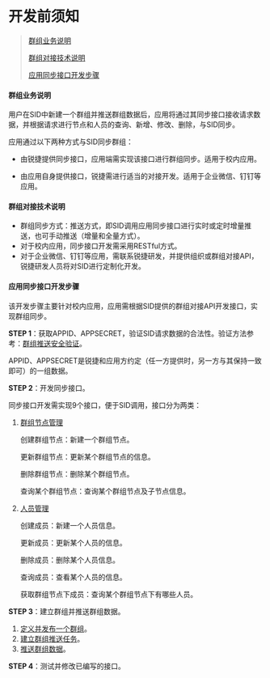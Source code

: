 # 开发前须知
>[群组业务说明](#link1)
>
>[群组对接技术说明](#link2)
>
>[应用同步接口开发步骤](#link3)

#### 群组业务说明<div id=link1></div>

用户在SID中新建一个群组并推送群组数据后，应用将通过其同步接口接收请求数据，并根据请求进行节点和人员的查询、新增、修改、删除，与SID同步。

应用通过以下两种方式与SID同步群组：

- 由锐捷提供同步接口，应用端需实现该接口进行群组同步。适用于校内应用。

- 由应用自身提供接口，锐捷需进行适当的对接开发。适用于企业微信、钉钉等应用。




#### 群组对接技术说明<div id=link2></div>

- 群组同步方式：推送方式，即SID调用应用同步接口进行实时或定时增量推送，也可手动推送（增量和全量方式）。
- 对于校内应用，同步接口开发需采用RESTful方式。
- 对于企业微信、钉钉等应用，需联系锐捷研发，并提供组织或群组对接API，锐捷研发人员将对SID进行定制化开发。



#### 应用同步接口开发步骤<div id=link3></div>
该开发步骤主要针对校内应用，应用需根据SID提供的群组对接API开发接口，实现群组同步。

**STEP 1**：获取APPID、APPSECRET，验证SID请求数据的合法性。验证方法参考：[群组推送安全验证](/group/develop/safety-verification.html)。

APPID、APPSECRET是锐捷和应用方约定（任一方提供时，另一方与其保持一致即可）的一组数据。

**STEP 2**：开发同步接口。

同步接口开发需实现9个接口，便于SID调用，接口分为两类：

1. [群组节点管理](/group/develop/node-management.html)

   创建群组节点：新建一个群组节点。

   更新群组节点：更新某个群组节点的信息。

   删除群组节点：删除某个群组节点。

   查询某个群组节点：查询某个群组节点及子节点信息。

2. [人员管理](/group/develop/personnel-management.html)

   创建成员：新建一个人员信息。

   更新成员：更新某个人员的信息。

   删除成员：删除某个人员信息。

   查询成员：查看某个人员的信息。

   获取群组节点下成员：查询某个群组节点下有哪些人员。

**STEP 3**：建立群组并推送群组数据。

1. [定义并发布一个群组](/group/procedure/define-group.html)。
2. [建立群组推送任务](/group/procedure/create-push-task.html)。
3. [推送群组数据](/group/procedure/push-task.html)。

**STEP 4**：测试并修改已编写的接口。